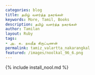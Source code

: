 ```yaml
---  
categories: blog  
title: தமிழ் வளர்த்த நகரங்கள்
keywords: More, Tamil, Books  
description: தமிழ் வளர்த்த நகரங்கள்
author: Tamilan  
layout: Ruby  
tags:     
- அ. க. நவநீத கிருட்டிணன்
permalink: tamiz_valartta_nakarangkal  
featured: /images/noolkal_96_6.png  
---  
```

{% include install_nool.md %}  
